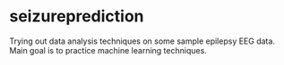 # seizureprediction
Trying out data analysis techniques on some sample epilepsy EEG data. Main goal is to practice machine learning techniques. 
